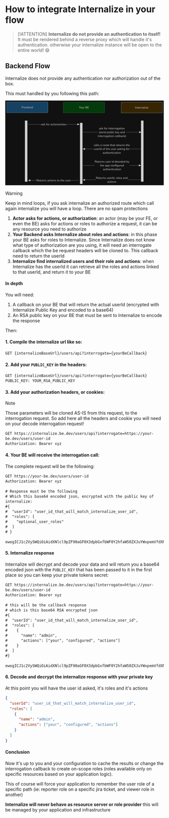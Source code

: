 # How to integrate Internalize in your flow
> [!ATTENTION]
> __**Internalize do not provide an authentication to itself!**__ 
> It must be rendered behind a reverse proxy which will handle it's authentication.
> otherwise your internalize instance will be open to the entire world! :smile:

## Backend Flow
Internalize does not provide any authentication nor authorization out of the box.

This must handled by you following this path:

![be flow](../_media/flows/be-flow.png)

> [!WARNING]
> Keep in mind loops, if you ask internalize an authorized route which call again internalize you will have a loop. There are no spam protections

1. **Actor asks for actions, or authorization**: an actor (may be your FE, or even the BE) asks for actions or roles to authorize a request, it can be any resource you need to authorize
2. **Your Backend asks Internalize about roles and actions**: in this phase your BE asks for roles to Internalize. Since Internalize does not know what type of authorization are you using, it will need an interrogate callback which the be request headers will be cloned to. This callback need to return the userId
3. **Internalize find internalized users and their role and actions**: when Internalize has the userId it can retrieve all the roles and actions linked to that userId, and return it to your BE

#### In depth

You will need:
1. A callback on your BE that will return the actual userId (encrypted with Internalize Public Key and encoded to a base64)
2. An RSA public key on your BE that must be sent to Internalize to encode the response

Then:

#### 1. Compile the internalize url like so:
```http
GET {internalizeBaseUrl}/users/api?interrogate={yourBeCallback}
```
#### 2. Add your `PUBLIC_KEY` in the headers:
```http
GET {internalizeBaseUrl}/users/api?interrogate={yourBeCallback}
PUBLIC_KEY: YOUR_RSA_PUBLIC_KEY
```
#### 3. Add your authorization headers, or cookies:
> [!NOTE]
> Those parameters will be cloned AS-IS from this request, to the interrogation request. So add here all the headers and cookie you will need on your decode interrogation request!

```http
GET https://internalize.be.dev/users/api?interrogate=https://your-be.dev/users/user-id
Authorization: Bearer xyz
```

#### 4. Your BE will receive the interrogation call:
The complete request will be the following:

```http
GET https://your-be.dev/users/user-id
Authorization: Bearer xyz

# Response must be the following
# Which this base64 encoded json, encrypted with the public key of internalize:
#{
#  "userId": "user_id_that_will_match_internalize_user_id",
#  "roles": [
#    "optional_user_roles"
#  ]
# }

ewogICJ1c2VySWQiOiAidXNlcl9pZF90aGF0X3dpbGxfbWF0Y2hfaW50ZXJuYWxpemVfdXNlcl9pZCIsCiAgInJvbGVzIjogWwogICAgIm9wdGlvbmFsX3VzZXJfcm9sZXMiCiAgXQp9

```

#### 5. Internalize response

Internalize will decrypt and decode your data and will return you a base64 encoded json with the `PUBLIC_KEY` that has been passed to it in the first place so you can keep your private tokens secret:

```http
GET https://internalize.be.dev/users/api?interrogate=https://your-be.dev/users/user-id
Authorization: Bearer xyz

# this will be the callback response
# which is this base64 RSA encrypted json
#{
#  "userId": "user_id_that_will_match_internalize_user_id",
#  "roles": [
#    {
#      "name": "admin",
#      "actions": ["your", "configured", "actions"]
#    }
#  ]
#}

ewogICJ1c2VySWQiOiAidXNlcl9pZF90aGF0X3dpbGxfbWF0Y2hfaW50ZXJuYWxpemVfdXNlcl9pZCIsCiAgInJvbGVzIjogWwogICAgewogICAgICAibmFtZSI6ICJhZG1pbiIsCiAgICAgICJhY3Rpb25zIjogWyJ5b3VyIiwgImNvbmZpZ3VyZWQiLCAiYWN0aW9ucyJdCiAgICB9CiAgXQp9
```

#### 6. Decode and decrypt the internalize response with your private key
At this point you will have the user id asked, it's roles and it's actions
```json
{
  "userId": "user_id_that_will_match_internalize_user_id",
  "roles": [
    {
      "name": "admin",
      "actions": ["your", "configured", "actions"]
    }
  ]
}
```

#### Conclusion
Now it's up to you and your configuration to cache the results or change the interrogation callback to create on-scope roles (roles available only on specific resources based on your application logic).

This of course will force your application to remember the user role of a specific path (ie: reporter role on a specific jira ticket, and viewer role in another)

**Internalize will never behave as resource server or role provider** this will be managed by your application and infrastructure